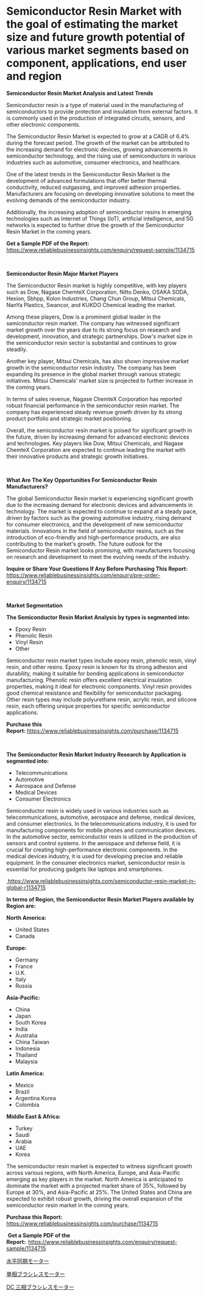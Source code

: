 <p><h1>Semiconductor Resin Market with the goal of estimating the market size and future growth potential of various market segments based on component, applications, end user and region</h1></p><p><strong>Semiconductor Resin Market Analysis and Latest Trends</strong></p>
<p><p>Semiconductor resin is a type of material used in the manufacturing of semiconductors to provide protection and insulation from external factors. It is commonly used in the production of integrated circuits, sensors, and other electronic components.</p><p>The Semiconductor Resin Market is expected to grow at a CAGR of 6.4% during the forecast period. The growth of the market can be attributed to the increasing demand for electronic devices, growing advancements in semiconductor technology, and the rising use of semiconductors in various industries such as automotive, consumer electronics, and healthcare.</p><p>One of the latest trends in the Semiconductor Resin Market is the development of advanced formulations that offer better thermal conductivity, reduced outgassing, and improved adhesion properties. Manufacturers are focusing on developing innovative solutions to meet the evolving demands of the semiconductor industry.</p><p>Additionally, the increasing adoption of semiconductor resins in emerging technologies such as Internet of Things (IoT), artificial intelligence, and 5G networks is expected to further drive the growth of the Semiconductor Resin Market in the coming years.</p></p>
<p><strong>Get a Sample PDF of the Report:&nbsp;</strong> <a href="https://www.reliablebusinessinsights.com/enquiry/request-sample/1134715">https://www.reliablebusinessinsights.com/enquiry/request-sample/1134715</a></p>
<p>&nbsp;</p>
<p><strong>Semiconductor Resin Major Market Players</strong></p>
<p><p>The Semiconductor Resin market is highly competitive, with key players such as Dow, Nagase ChemteX Corporation, Nitto Denko, OSAKA SODA, Hexion, Sbhpp, Kolon Industries, Chang Chun Group, Mitsui Chemicals, NanYa Plastics, Swancor, and KUKDO Chemical leading the market. </p><p>Among these players, Dow is a prominent global leader in the semiconductor resin market. The company has witnessed significant market growth over the years due to its strong focus on research and development, innovation, and strategic partnerships. Dow's market size in the semiconductor resin sector is substantial and continues to grow steadily.</p><p>Another key player, Mitsui Chemicals, has also shown impressive market growth in the semiconductor resin industry. The company has been expanding its presence in the global market through various strategic initiatives. Mitsui Chemicals' market size is projected to further increase in the coming years.</p><p>In terms of sales revenue, Nagase ChemteX Corporation has reported robust financial performance in the semiconductor resin market. The company has experienced steady revenue growth driven by its strong product portfolio and strategic market positioning. </p><p>Overall, the semiconductor resin market is poised for significant growth in the future, driven by increasing demand for advanced electronic devices and technologies. Key players like Dow, Mitsui Chemicals, and Nagase ChemteX Corporation are expected to continue leading the market with their innovative products and strategic growth initiatives.</p></p>
<p>&nbsp;</p>
<p><strong>What Are The Key Opportunities For Semiconductor Resin Manufacturers?</strong></p>
<p><p>The global Semiconductor Resin market is experiencing significant growth due to the increasing demand for electronic devices and advancements in technology. The market is expected to continue to expand at a steady pace, driven by factors such as the growing automotive industry, rising demand for consumer electronics, and the development of new semiconductor materials. Innovations in the field of semiconductor resins, such as the introduction of eco-friendly and high-performance products, are also contributing to the market's growth. The future outlook for the Semiconductor Resin market looks promising, with manufacturers focusing on research and development to meet the evolving needs of the industry.</p></p>
<p><strong>Inquire or Share Your Questions If Any Before Purchasing This Report:</strong> <a href="https://www.reliablebusinessinsights.com/enquiry/pre-order-enquiry/1134715">https://www.reliablebusinessinsights.com/enquiry/pre-order-enquiry/1134715</a></p>
<p>&nbsp;</p>
<p><strong>Market Segmentation</strong></p>
<p><strong>The Semiconductor Resin Market Analysis by types is segmented into:</strong></p>
<p><ul><li>Epoxy Resin</li><li>Phenolic Resin</li><li>Vinyl Resin</li><li>Other</li></ul></p>
<p><p>Semiconductor resin market types include epoxy resin, phenolic resin, vinyl resin, and other resins. Epoxy resin is known for its strong adhesion and durability, making it suitable for bonding applications in semiconductor manufacturing. Phenolic resin offers excellent electrical insulation properties, making it ideal for electronic components. Vinyl resin provides good chemical resistance and flexibility for semiconductor packaging. Other resin types may include polyurethane resin, acrylic resin, and silicone resin, each offering unique properties for specific semiconductor applications.</p></p>
<p><strong>Purchase this Report:&nbsp;</strong><a href="https://www.reliablebusinessinsights.com/purchase/1134715">https://www.reliablebusinessinsights.com/purchase/1134715</a></p>
<p>&nbsp;</p>
<p><strong>The Semiconductor Resin Market Industry Research by Application is segmented into:</strong></p>
<p><ul><li>Telecommunications</li><li>Automotive</li><li>Aerospace and Defense</li><li>Medical Devices</li><li>Consumer Electronics</li></ul></p>
<p><p>Semiconductor resin is widely used in various industries such as telecommunications, automotive, aerospace and defense, medical devices, and consumer electronics. In the telecommunications industry, it is used for manufacturing components for mobile phones and communication devices. In the automotive sector, semiconductor resin is utilized in the production of sensors and control systems. In the aerospace and defense field, it is crucial for creating high-performance electronic components. In the medical devices industry, it is used for developing precise and reliable equipment. In the consumer electronics market, semiconductor resin is essential for producing gadgets like laptops and smartphones.</p></p>
<p><a href="https://www.reliablebusinessinsights.com/semiconductor-resin-market-in-global-r1134715">&nbsp;https://www.reliablebusinessinsights.com/semiconductor-resin-market-in-global-r1134715</a></p>
<p><strong>In terms of Region, the Semiconductor Resin Market Players available by Region are:</strong></p>
<p>
    <p> <strong> North America: </strong>
        <ul>
            <li>United States</li>
            <li>Canada</li>
        </ul>
        </p> 
    <p> <strong> Europe: </strong>
        <ul>
            <li>Germany</li>
            <li>France</li>
            <li>U.K.</li>
            <li>Italy</li>
            <li>Russia</li>
        </ul>
        </p> 
    <p> <strong> Asia-Pacific: </strong>
        <ul>
            <li>China</li>
            <li>Japan</li>
            <li>South Korea</li>
            <li>India</li>
            <li>Australia</li>
            <li>China Taiwan</li>
            <li>Indonesia</li>
            <li>Thailand</li>
            <li>Malaysia</li>
        </ul>
        </p> 
    <p> <strong> Latin America: </strong>
        <ul>
            <li>Mexico</li>
            <li>Brazil</li>
            <li>Argentina Korea</li>
            <li>Colombia</li>
        </ul>
        </p> 
    <p> <strong> Middle East & Africa: </strong>
        <ul>
            <li>Turkey</li>
            <li>Saudi</li>
            <li>Arabia</li>
            <li>UAE</li>
            <li>Korea</li>
        </ul>
    </p>
    </p>
<p><p>The semiconductor resin market is expected to witness significant growth across various regions, with North America, Europe, and Asia-Pacific emerging as key players in the market. North America is anticipated to dominate the market with a projected market share of 35%, followed by Europe at 30%, and Asia-Pacific at 25%. The United States and China are expected to exhibit robust growth, driving the overall expansion of the semiconductor resin market in the coming years.</p></p>
<p><strong>Purchase this Report: </strong><a href="https://www.reliablebusinessinsights.com/purchase/1134715">https://www.reliablebusinessinsights.com/purchase/1134715</a></p>
<p>&nbsp;<strong>Get a Sample PDF of the Report:&nbsp;&nbsp;</strong><a href="https://www.reliablebusinessinsights.com/enquiry/request-sample/1134715">https://www.reliablebusinessinsights.com/enquiry/request-sample/1134715</a></p>
<p><strong></strong></p>
<p><p><a href="https://github.com/schmahlson/Market-Research-Report-List-2/blob/main/3457799104264.md">水平同期モーター</a></p><p><a href="https://github.com/zjkmgcs938405/Market-Research-Report-List-2/blob/main/9118859104262.md">単相ブラシレスモーター</a></p><p><a href="https://github.com/roulaayoub-saad/Market-Research-Report-List-1/blob/main/6163940104263.md">DC 三相ブラシレスモーター</a></p></p>